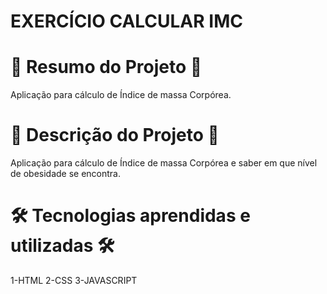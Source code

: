 # EXERCÍCIO CALCULAR IMC


# 📄 Resumo do Projeto 📄

Aplicação para cálculo de Índice de massa Corpórea.

# 📖 Descrição do Projeto 📖 
Aplicação para cálculo de Índice de massa Corpórea e saber em que nível de obesidade se encontra.


# 🛠️ Tecnologias aprendidas e utilizadas 🛠️

1-HTML
2-CSS
3-JAVASCRIPT
